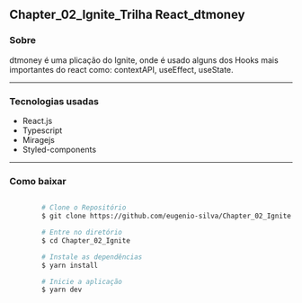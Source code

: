 ## Chapter_02_Ignite_Trilha React_dtmoney

### Sobre

dtmoney é uma plicação do Ignite, onde é usado alguns dos Hooks mais importantes do react como: contextAPI, useEffect, useState.

---

### Tecnologias usadas

- React.js
- Typescript
- Miragejs
- Styled-components

---

### Como baixar

```bash

        # Clone o Repositório
        $ git clone https://github.com/eugenio-silva/Chapter_02_Ignite.git

        # Entre no diretório
        $ cd Chapter_02_Ignite

        # Instale as dependências
        $ yarn install

        # Inicie a aplicação
        $ yarn dev
```


